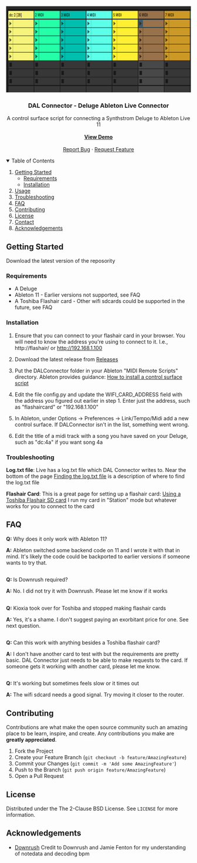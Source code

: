 

<!-- PROJECT LOGO -->
<br />
<p align="center">
  <a href="https://github.com/baronrabban/dalconnector">
    <img src="images/logo.png" alt="Logo" width="843" height="235">
  </a>

  <h3 align="center">DAL Connector - Deluge Ableton Live Connector</h3>

  <p align="center">
    A control surface script for connecting a Synthstrom Deluge to Ableton Live 11
    <br />
    <br />
    <a href="https://youtu.be/ZGC71gpfkwQ&vq=hd1080"><strong>View Demo</strong></a>
    <br />
    <br />
    <a href="https://github.com/baronrabban/dalconnector/issues">Report Bug</a>
    ·
    <a href="https://github.com/baronrabban/dalconnector/issues">Request Feature</a>
  </p>
</p>





<!-- TABLE OF CONTENTS -->
<details open="open">
  <summary>Table of Contents</summary>
  <ol>
    <li>
      <a href="#getting-started">Getting Started</a>
      <ul>
        <li><a href="#requirements">Requirements</a></li>
        <li><a href="#installation">Installation</a></li>
      </ul>
    </li>
    <li><a href="#usage">Usage</a></li>
    <li><a href="#Troubleshooting">Troubleshooting</a></li>
    <li><a href="#FAQ">FAQ</a></li>
    <li><a href="#contributing">Contributing</a></li>
    <li><a href="#license">License</a></li>
    <li><a href="#contact">Contact</a></li>
    <li><a href="#acknowledgements">Acknowledgements</a></li>
  </ol>
</details>




<!-- GETTING STARTED -->
## Getting Started

Download the latest version of the reposority

### Requirements

* A Deluge
* Ableton 11 - Earlier versions not supported, see FAQ
* A Toshiba Flashair card - Other wifi sdcards could be supported in the future, see FAQ


### Installation

1. Ensure that you can connect to your flashair card in your browser.  You will need to know the address you're using to connect to it.  I.e., http://flashair/   or http://192.168.1.100

2. Download the latest release from [Releases](https://github.com/baronrabban/dalconnector/releases)

3. Put the DALConnector folder in your Ableton "MIDI Remote Scripts" directory.  Ableton provides guidance:  [How to install a control surface script](https://help.ableton.com/hc/en-us/articles/209072009-Installing-third-party-remote-scripts)

4. Edit the file config.py and update the WIFI_CARD_ADDRESS field with the address you figured out earlier in step 1.  Enter just the address, such as "flashaircard" or "192.168.1.100"

5. In Ableton, under Options -> Preferences -> Link/Tempo/Midi add a new control surface.  If DALConnector isn't in the list, something went wrong.

6. Edit the title of a midi track with a song you have saved on your Deluge, such as "dc:4a" if you want song 4a


<!-- Troubleshooting -->
### Troubleshooting

**Log.txt file**:
Live has a log.txt file which DAL Connector writes to.  Near the bottom of the page [Finding the log.txt file](https://help.ableton.com/hc/en-us/articles/209071629-Where-to-find-Crash-Reports) is a description of where to find the log.txt file

**Flashair Card**:
This is a great page for setting up a flashair card:  [Using a Toshiba Flashair SD card](https://mattshub.com/blogs/blog/flashair-sd-card)
I run my card in "Station" mode but whatever works for you to connect to the card


<!-- FAQ -->
## FAQ

**Q:** Why does it only work with Ableton 11?

 **A:** Ableton switched some backend code on 11 and I wrote it with that in mind.  It's likely the code could be backported to earlier versions if someone wants to try that.
##

**Q:** Is Downrush required?

 **A:** No.  I did not try it with Downrush.  Please let me know if it works
##

**Q:** Kioxia took over for Toshiba and stopped making flashair cards

 **A:** Yes, it's a shame.  I don't suggest paying an exorbitant price for one.  See next question.
##

**Q:** Can this work with anything besides a Toshiba flashair card?

 **A:** I don't have another card to test with but the requirements are pretty basic.  DAL Connector just needs to be able to make requests to the card.  If someone gets it working with another card, please let me know.
##

**Q:** It's working but sometimes feels slow or it times out

 **A:** The wifi sdcard needs a good signal.  Try moving it closer to the router.
##



<!-- CONTRIBUTING -->
## Contributing

Contributions are what make the open source community such an amazing place to be learn, inspire, and create. Any contributions you make are **greatly appreciated**.

1. Fork the Project
2. Create your Feature Branch (`git checkout -b feature/AmazingFeature`)
3. Commit your Changes (`git commit -m 'Add some AmazingFeature'`)
4. Push to the Branch (`git push origin feature/AmazingFeature`)
5. Open a Pull Request



<!-- LICENSE -->
## License

Distributed under the The 2-Clause BSD License. See `LICENSE` for more information.




<!-- ACKNOWLEDGEMENTS -->
## Acknowledgements
* [Downrush](https://github.com/jamiefaye/downrush)  Credit to Downrush and Jamie Fenton for my understanding of notedata and decoding bpm


